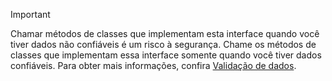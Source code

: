 > [!IMPORTANT]
> Chamar métodos de classes que implementam esta interface quando você tiver dados não confiáveis é um risco à segurança. Chame os métodos de classes que implementam essa interface somente quando você tiver dados confiáveis. Para obter mais informações, confira [Validação de dados](https://www.owasp.org/index.php/Data_Validation).